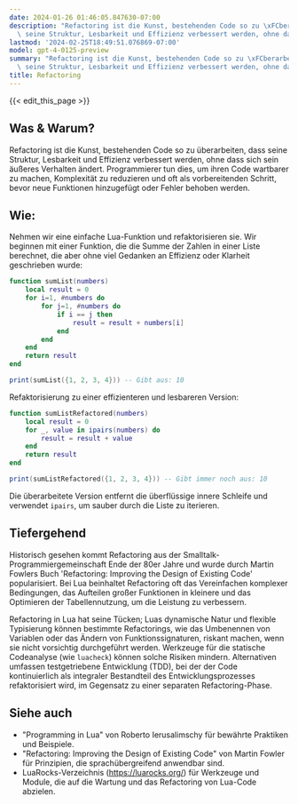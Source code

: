 ```yaml
---
date: 2024-01-26 01:46:05.847630-07:00
description: "Refactoring ist die Kunst, bestehenden Code so zu \xFCberarbeiten, dass\
  \ seine Struktur, Lesbarkeit und Effizienz verbessert werden, ohne dass sich sein\u2026"
lastmod: '2024-02-25T18:49:51.076869-07:00'
model: gpt-4-0125-preview
summary: "Refactoring ist die Kunst, bestehenden Code so zu \xFCberarbeiten, dass\
  \ seine Struktur, Lesbarkeit und Effizienz verbessert werden, ohne dass sich sein\u2026"
title: Refactoring
---
```


{{< edit_this_page >}}

## Was & Warum?
Refactoring ist die Kunst, bestehenden Code so zu überarbeiten, dass seine Struktur, Lesbarkeit und Effizienz verbessert werden, ohne dass sich sein äußeres Verhalten ändert. Programmierer tun dies, um ihren Code wartbarer zu machen, Komplexität zu reduzieren und oft als vorbereitenden Schritt, bevor neue Funktionen hinzugefügt oder Fehler behoben werden.

## Wie:
Nehmen wir eine einfache Lua-Funktion und refaktorisieren sie. Wir beginnen mit einer Funktion, die die Summe der Zahlen in einer Liste berechnet, die aber ohne viel Gedanken an Effizienz oder Klarheit geschrieben wurde:

```Lua
function sumList(numbers)
    local result = 0
    for i=1, #numbers do
        for j=1, #numbers do
            if i == j then
                result = result + numbers[i]
            end
        end
    end
    return result
end

print(sumList({1, 2, 3, 4})) -- Gibt aus: 10
```

Refaktorisierung zu einer effizienteren und lesbareren Version:
```Lua
function sumListRefactored(numbers)
    local result = 0
    for _, value in ipairs(numbers) do
        result = result + value
    end
    return result
end

print(sumListRefactored({1, 2, 3, 4})) -- Gibt immer noch aus: 10
```

Die überarbeitete Version entfernt die überflüssige innere Schleife und verwendet `ipairs`, um sauber durch die Liste zu iterieren.

## Tiefergehend
Historisch gesehen kommt Refactoring aus der Smalltalk-Programmiergemeinschaft Ende der 80er Jahre und wurde durch Martin Fowlers Buch 'Refactoring: Improving the Design of Existing Code' popularisiert. Bei Lua beinhaltet Refactoring oft das Vereinfachen komplexer Bedingungen, das Aufteilen großer Funktionen in kleinere und das Optimieren der Tabellennutzung, um die Leistung zu verbessern.

Refactoring in Lua hat seine Tücken; Luas dynamische Natur und flexible Typisierung können bestimmte Refactorings, wie das Umbenennen von Variablen oder das Ändern von Funktionssignaturen, riskant machen, wenn sie nicht vorsichtig durchgeführt werden. Werkzeuge für die statische Codeanalyse (wie `luacheck`) können solche Risiken mindern. Alternativen umfassen testgetriebene Entwicklung (TDD), bei der der Code kontinuierlich als integraler Bestandteil des Entwicklungsprozesses refaktorisiert wird, im Gegensatz zu einer separaten Refactoring-Phase.

## Siehe auch
- "Programming in Lua" von Roberto Ierusalimschy für bewährte Praktiken und Beispiele.
- "Refactoring: Improving the Design of Existing Code" von Martin Fowler für Prinzipien, die sprachübergreifend anwendbar sind.
- LuaRocks-Verzeichnis (https://luarocks.org/) für Werkzeuge und Module, die auf die Wartung und das Refactoring von Lua-Code abzielen.
